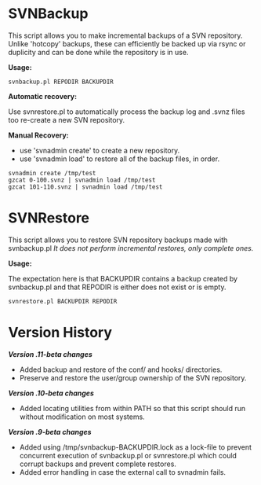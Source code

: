 # SVNBackup
This script allows you to make incremental backups of a SVN repository.
Unlike 'hotcopy' backups, these can efficiently be backed up via
rsync or duplicity and can be done while the repository is in use.

**Usage:**

~~~
svnbackup.pl REPODIR BACKUPDIR
~~~

**Automatic recovery:**

Use svnrestore.pl to automatically process the backup log and .svnz files too re-create a new SVN repository.

**Manual Recovery:**

* use 'svnadmin create' to create a new repository.
* use 'svnadmin load' to restore all of the backup files, in order.

~~~
svnadmin create /tmp/test
gzcat 0-100.svnz | svnadmin load /tmp/test
gzcat 101-110.svnz | svnadmin load /tmp/test
~~~




# SVNRestore

This script allows you to restore SVN repository backups made with
svnbackup.pl  *It does not perform incremental restores, only complete ones.*

**Usage:**

The expectation here is that BACKUPDIR contains a backup created by
svnbackup.pl and that REPODIR is either does not exist or is empty.

~~~
svnrestore.pl BACKUPDIR REPODIR
~~~


# Version History

***Version .11-beta changes***

* Added backup and restore of the conf/ and hooks/ directories.
* Preserve and restore the user/group ownership of the SVN repository.

***Version .10-beta changes***

* Added locating utilities from within PATH so that this script should run without modification on most systems.                         

***Version .9-beta changes***

* Added using /tmp/svnbackup-BACKUPDIR.lock as a lock-file to prevent concurrent execution of svnbackup.pl or svnrestore.pl which could corrupt backups and prevent complete restores.
* Added error handling in case the external call to svnadmin fails.